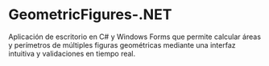 # GeometricFigures-.NET
Aplicación de escritorio en C# y Windows Forms que permite calcular áreas y perímetros de múltiples figuras geométricas mediante una interfaz intuitiva y validaciones en tiempo real.

